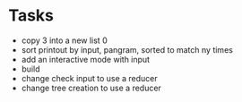 # Tasks
- copy 3 into a new list 0
- sort printout by input, pangram, sorted to match ny times
- add an interactive mode with input
- build
- change check input to use a reducer
- change tree creation to use a reducer
